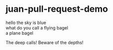 # juan-pull-request-demo

hello the sky is blue  
what do you call a flying bagel   
a plane bagel  

The deep calls!
Beware of the depths!
